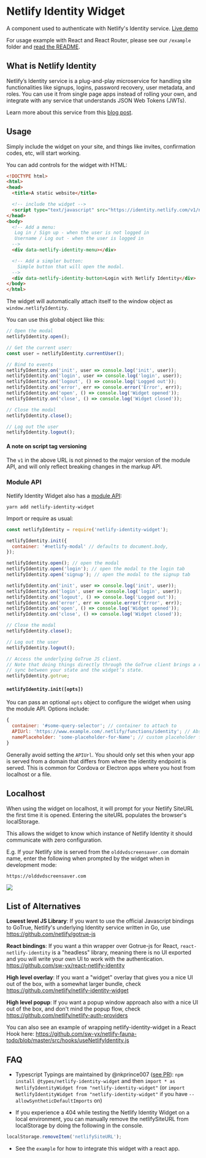 # Netlify Identity Widget

A component used to authenticate with Netlify's Identity service.
[Live demo](https://identity.netlify.com)

For usage example with React and React Router, please see our `/example` folder and [read the README](https://github.com/netlify/netlify-identity-widget/tree/master/example).

## What is Netlify Identity

Netlify’s Identity service is a plug-and-play microservice for handling site
functionalities like signups, logins, password recovery, user metadata, and
roles. You can use it from single page apps instead of rolling your own, and
integrate with any service that understands JSON Web Tokens (JWTs).

Learn more about this service from this
[blog post](https://www.netlify.com/blog/2017/09/07/introducing-built-in-identity-service-to-streamline-user-management/).

## Usage

Simply include the widget on your site, and things like invites, confirmation
codes, etc, will start working.

You can add controls for the widget with HTML:

```html
<!DOCTYPE html>
<html>
<head>
  <title>A static website</title>

  <!-- include the widget -->
  <script type="text/javascript" src="https://identity.netlify.com/v1/netlify-identity-widget.js"></script>
</head>
<body>
  <!-- Add a menu:
   Log in / Sign up - when the user is not logged in
   Username / Log out - when the user is logged in
  -->
  <div data-netlify-identity-menu></div>

  <!-- Add a simpler button:
    Simple button that will open the modal.
  -->
  <div data-netlify-identity-button>Login with Netlify Identity</div>
</body>
</html>
```

The widget will automatically attach itself to the window object as
`window.netlifyIdentity`.

You can use this global object like this:

```js
// Open the modal
netlifyIdentity.open();

// Get the current user:
const user = netlifyIdentity.currentUser();

// Bind to events
netlifyIdentity.on('init', user => console.log('init', user));
netlifyIdentity.on('login', user => console.log('login', user));
netlifyIdentity.on('logout', () => console.log('Logged out'));
netlifyIdentity.on('error', err => console.error('Error', err));
netlifyIdentity.on('open', () => console.log('Widget opened'));
netlifyIdentity.on('close', () => console.log('Widget closed'));

// Close the modal
netlifyIdentity.close();

// Log out the user
netlifyIdentity.logout();
```

#### A note on script tag versioning

The `v1` in the above URL is not pinned to the major version of the module API,
and will only reflect breaking changes in the markup API.

### Module API

Netlify Identity Widget also has a
[module API](https://www.npmjs.com/package/netlify-identity-widget):

```
yarn add netlify-identity-widget
```

Import or require as usual:

```js
const netlifyIdentity = require('netlify-identity-widget');

netlifyIdentity.init({
  container: '#netlify-modal' // defaults to document.body,
});

netlifyIdentity.open(); // open the modal
netlifyIdentity.open('login'); // open the modal to the login tab
netlifyIdentity.open('signup'); // open the modal to the signup tab

netlifyIdentity.on('init', user => console.log('init', user));
netlifyIdentity.on('login', user => console.log('login', user));
netlifyIdentity.on('logout', () => console.log('Logged out'));
netlifyIdentity.on('error', err => console.error('Error', err));
netlifyIdentity.on('open', () => console.log('Widget opened'));
netlifyIdentity.on('close', () => console.log('Widget closed'));

// Close the modal
netlifyIdentity.close();

// Log out the user
netlifyIdentity.logout();

// Access the underlying GoTrue JS client.
// Note that doing things directly through the GoTrue client brings a risk of getting out of
// sync between your state and the widget’s state.
netlifyIdentity.gotrue;
```

#### `netlifyIdentity.init([opts])`

You can pass an optional `opts` object to configure the widget when using the
module API. Options include:

```js
{
  container: '#some-query-selector'; // container to attach to
  APIUrl: 'https://www.example.com/.netlify/functions/identity'; // Absolute url to endpoint.  ONLY USE IN SPECIAL CASES!
  namePlaceholder: 'some-placeholder-for-Name'; // custom placeholder for name input form
}
```

Generally avoid setting the `APIUrl`. You should only set this when your app is
served from a domain that differs from where the identity endpoint is served.
This is common for Cordova or Electron apps where you host from localhost or a
file.

## Localhost

When using the widget on localhost, it will prompt for your Netlify SiteURL the
first time it is opened. Entering the siteURL populates the browser's
localStorage.

This allows the widget to know which instance of Netlify Identity it should
communicate with zero configuration.

E.g. If your Netlify site is served from the `olddvdscreensaver.com` domain
name, enter the following when prompted by the widget when in development mode:

```
https://olddvdscreensaver.com
```

![](devmode.png)


## List of Alternatives

**Lowest level JS Library**: If you want to use the official Javascript bindings to GoTrue, Netlify's underlying Identity service written in Go, use https://github.com/netlify/gotrue-js

**React bindings**: If you want a thin wrapper over Gotrue-js for React, `react-netlify-identity` is a "headless" library, meaning there is no UI exported and you will write your own UI to work with the authentication. https://github.com/sw-yx/react-netlify-identity

**High level overlay**: If you want a "widget" overlay that gives you a nice UI out of the box, with a somewhat larger bundle, check https://github.com/netlify/netlify-identity-widget

**High level popup**: If you want a popup window approach also with a nice UI out of the box, and don't mind the popup flow, check https://github.com/netlify/netlify-auth-providers

You can also see an example of wrapping netlify-identity-widget in a React Hook here: https://github.com/sw-yx/netlify-fauna-todo/blob/master/src/hooks/useNetlifyIdentity.js

## FAQ

* Typescript Typings are maintained by @nkprince007 ([see PR](https://github.com/DefinitelyTyped/DefinitelyTyped/pull/30689)): `npm install @types/netlify-identity-widget` and then `import * as NetlifyIdentityWidget from "netlify-identity-widget"` (or `import NetlifyIdentityWidget from "netlify-identity-widget"` if you have `--allowSyntheticDefaultImports` on)

* If you experience a 404 while testing the Netlify Identity Widget on a local
  environment, you can manually remove the netlifySiteURL from localStorage by
  doing the following in the console.

```js
localStorage.removeItem('netlifySiteURL');
```

* See the `example` for how to integrate this widget with a react app.
